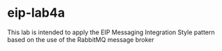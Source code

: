 # eip-lab4a
This lab is intended to apply the EIP Messaging Integration Style pattern based on the use of the RabbitMQ message broker
